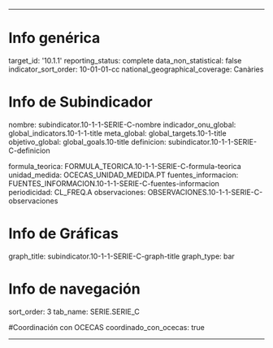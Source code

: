 ---

# Info genérica
target_id: '10.1.1'
reporting_status: complete
data_non_statistical: false
indicator_sort_order: 10-01-01-cc
national_geographical_coverage: Canàries

# Info de Subindicador
nombre: subindicator.10-1-1-SERIE-C-nombre
indicador_onu_global: global_indicators.10-1-1-title
meta_global: global_targets.10-1-title
objetivo_global: global_goals.10-title
definicion: subindicator.10-1-1-SERIE-C-definicion

formula_teorica: FORMULA_TEORICA.10-1-1-SERIE-C-formula-teorica
unidad_medida: OCECAS_UNIDAD_MEDIDA.PT
fuentes_informacion: FUENTES_INFORMACION.10-1-1-SERIE-C-fuentes-informacion
periodicidad: CL_FREQ.A
observaciones: OBSERVACIONES.10-1-1-SERIE-C-observaciones
# Info de Gráficas
graph_title: subindicator.10-1-1-SERIE-C-graph-title
graph_type: bar

# Info de navegación
sort_order: 3
tab_name: SERIE.SERIE_C

#Coordinación con OCECAS
coordinado_con_ocecas: true

---
